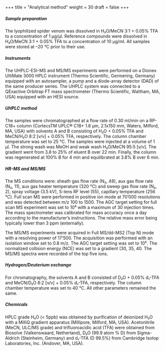 +++
title = "Analytical method"
weight = 30
draft = false
+++

##### Sample preparation
The lyophilized spider venom was dissolved in H₂O/MeCN 3:1 + 0.05% TFA to a concentration of 1 μg/μl. Reference compounds were dissolved in H₂O/MeCN 3:1 + 0.05% TFA to a concentration of 10 μg/ml. All samples were stored at –20 °C prior to their use.

##### Instruments
The UHPLC-ESI-MS and MS/MS experiments were performed on a Dionex UltiMate 3000 HPLC instrument (Thermo Scientific, Germering, Germany) equipped with an autosampler, a pump and a diode-array detector (DAD) of the same producer series. The UHPLC system was connected to a QExactive Orbitrap FT mass spectrometer (Thermo Scientific, Waltham, MA, USA) equipped with an HESI source.

##### UHPLC method
The samples were chromatographed at a flow rate of 0.30 ml/min on a RP-C18+ column (CortecsTM UPLC® C18+ 1.6 μm, 2.1x150 mm, Waters, Milford, MA, USA) with solvents A and B consisting of H₂O + 0.05% TFA and MeCN/H₂O 8:2 [v/v] + 0.05% TFA, respectively. The column chamber temperature was set to 25 °C. The samples were injected at a volume of 1 μl. The strong wash was MeOH and weak wash H₂O/MeCN 95:5 [v/v]. The gradient went from 3.8 to 25% of eluent B over 22 min. Finally, the column was regenerated at 100% B for 4 min and equilibrated at 3.8% B over 6 min.

##### HR-MS and MS/MS
 The MS conditions were: sheath gas flow rate (N₂, 48), aux gas flow rate (N₂, 11), aux gas heater temperature (320 °C) and sweep gas flow rate (N₂, 2), spray voltage (3.5 kV), S-lens RF level (55), capillary temperature (256 °C). Full scan MS were performed in positive ion mode at 70’000 resolutions and was detected between m/z 100 to 1500. The AGC target setting for full scan MS experiment was set to 10⁶ with a maximum of 30 injection times. The mass spectrometer was calibrated for mass accuracy once a day according to the manufacturer’s instructions. The relative mass error being typically lower than 3 ppm (externally).

The MS/MS experiments were acquired in Full MS/dd-MS2 (Top N) mode with a resolving power of 17’500. The acquisition was performed with an isolation window set to 0.8 m/z. The AGC target setting was set to 10⁵. The normalized collision energy (NCE) was set to a gradient (30, 35, 40. The MS/MS spectra were recorded of the top five ions.

##### Hydrogen/Deuterium exchange
For chromatography, the solvents A and B consisted of D₂O + 0.05% d₁-TFA and MeCN/D₂O 8:2 [v/v] + 0.05% d₁-TFA, respectively. The column chamber temperature was set to 40 °C. All other parameters remained the same.

##### Chemicals
HPLC grade H₂O (< 5ppb) was obtained by purification of deionized H₂O with a MilliQ gradient apparatus (Millipore, Milford, MA, USA). Acetonitrile (MeCN, ULC/MS grade) and trifluoroacidic acid (TFA) were obtained from Biosolve (Valkenswaard, Netherland), D₂O (99.9 atom % D) from Sigma-Aldrich (Steinheim, Germany) and d₁-TFA (D 99.5%) from Cambridge Isotop Laboratories, Inc. (Andover, MA, USA).